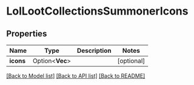 # LolLootCollectionsSummonerIcons

## Properties

Name | Type | Description | Notes
------------ | ------------- | ------------- | -------------
**icons** | Option<**Vec<i32>**> |  | [optional]

[[Back to Model list]](../README.md#documentation-for-models) [[Back to API list]](../README.md#documentation-for-api-endpoints) [[Back to README]](../README.md)


